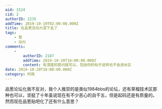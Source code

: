 ```yaml
---
aid: 1524
cid: 2
authorID: 2235
addTime: 2019-10-19T02:00:00.000Z
title: 在品葱没动力混下去了
tags:
    - 葱
    - 动力
comments:
    -
        authorID: 2187
        addTime: 2019-10-20T16:00:00.000Z
        content: 有深度的提问就可以，包括你的帖子这样也不会进水区
date: 2019-10-20T16:00:00.000Z
category: 时政
---
```


品葱论坛化我不反对，我个人推崇的是类似1984bbs的论坛，还有草榴技术区那种也可以，坚挺了十年虽说现在有不少恶心的自干五，但是起码还是有质量的。 然而现在品葱贴吧化了还有什么意思？
